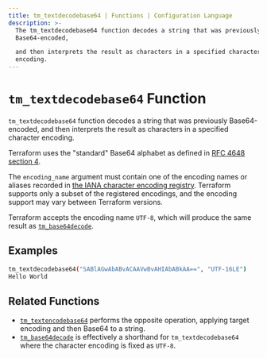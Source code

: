 ```yaml
---
title: tm_textdecodebase64 | Functions | Configuration Language
description: >-
  The tm_textdecodebase64 function decodes a string that was previously
  Base64-encoded,

  and then interprets the result as characters in a specified character
  encoding.
---
```


# `tm_textdecodebase64` Function

`tm_textdecodebase64` function decodes a string that was previously Base64-encoded,
and then interprets the result as characters in a specified character encoding.

Terraform uses the "standard" Base64 alphabet as defined in
[RFC 4648 section 4](https://tools.ietf.org/html/rfc4648#section-4).

The `encoding_name` argument must contain one of the encoding names or aliases
recorded in
[the IANA character encoding registry](https://www.iana.org/assignments/character-sets/character-sets.xhtml).
Terraform supports only a subset of the registered encodings, and the encoding
support may vary between Terraform versions.

Terraform accepts the encoding name `UTF-8`, which will produce the same result
as [`tm_base64decode`](./tm_base64decode.md).

## Examples

```sh
tm_textdecodebase64("SABlAGwAbABvACAAVwBvAHIAbABkAA==", "UTF-16LE")
Hello World
```

## Related Functions

* [`tm_textencodebase64`](./tm_textencodebase64.md) performs the opposite operation,
  applying target encoding and then Base64 to a string.
* [`tm_base64decode`](./tm_base64decode.md) is effectively a shorthand for
  `tm_textdecodebase64` where the character encoding is fixed as `UTF-8`.
